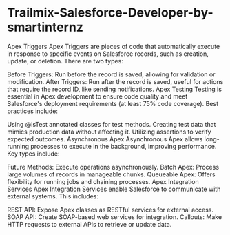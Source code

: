 # Trailmix-Salesforce-Developer-by-smartinternz

Apex Triggers
Apex Triggers are pieces of code that automatically execute in response to specific events on Salesforce records, such as creation, update, or deletion. There are two types:

Before Triggers: Run before the record is saved, allowing for validation or modification.
After Triggers: Run after the record is saved, useful for actions that require the record ID, like sending notifications.
Apex Testing
Testing is essential in Apex development to ensure code quality and meet Salesforce's deployment requirements (at least 75% code coverage). Best practices include:

Using @isTest annotated classes for test methods.
Creating test data that mimics production data without affecting it.
Utilizing assertions to verify expected outcomes.
Asynchronous Apex
Asynchronous Apex allows long-running processes to execute in the background, improving performance. Key types include:

Future Methods: Execute operations asynchronously.
Batch Apex: Process large volumes of records in manageable chunks.
Queueable Apex: Offers flexibility for running jobs and chaining processes.
Apex Integration Services
Apex Integration Services enable Salesforce to communicate with external systems. This includes:

REST API: Expose Apex classes as RESTful services for external access.
SOAP API: Create SOAP-based web services for integration.
Callouts: Make HTTP requests to external APIs to retrieve or update data.
